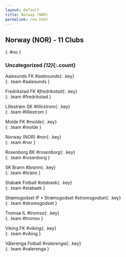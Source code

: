 ```yaml
---
layout: default
title: Norway (NOR)
permalink: /no.html
---
```



## Norway (NOR) - 11 Clubs
{: #no }









### Uncategorized _(12)_{:.count}


Aalesunds FK   _#aalesunds_{: .key} <br>
{: .team #aalesunds }

Fredrikstad FK   _#fredrikstad_{: .key} <br>
{: .team #fredrikstad }

Lillestrøm SK   _#lillestrom_{: .key} <br>
{: .team #lillestrom }

Molde FK   _#molde_{: .key} <br>
{: .team #molde }

Norway  (NOR)  _#nor_{: .key} <br>
{: .team #nor }

Rosenborg BK   _#rosenborg_{: .key} <br>
{: .team #rosenborg }

SK Brann   _#brann_{: .key} <br>
{: .team #brann }

Stabæk Fotball   _#stabaek_{: .key} <br>
{: .team #stabaek }

Strømsgodset IF • Strømsgodset   _#stromsgodset_{: .key} <br>
{: .team #stromsgodset }

Tromsø IL   _#tromso_{: .key} <br>
{: .team #tromso }

Viking FK   _#viking_{: .key} <br>
{: .team #viking }

Vålerenga Fotball   _#valerenga_{: .key} <br>
{: .team #valerenga }


 
